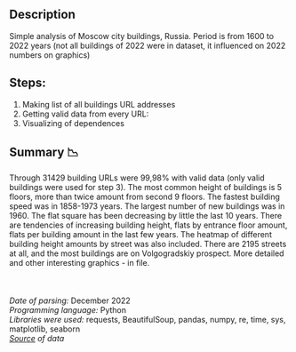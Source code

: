 
## **Description**
Simple analysis of Moscow city buildings, Russia. Period is from 1600 to 2022 years (not all buildings of 2022 were in dataset, it influenced on 2022 numbers on graphics)
## **Steps:**
1. Making list of all buildings URL addresses
2. Getting valid data from every URL:
3. Visualizing of dependences

## **Summary** 📉
Through 31429 building URLs were 99,98% with valid data (only valid buildings were used for step 3). The most common height of buildings is 5 floors, more than twice amount from second 9 floors. The fastest building speed was in 1858-1973 years. The largest number of new buildings was in 1960. The flat square has been decreasing by little the last 10 years. There are tendencies of increasing building height, flats by entrance floor amount, flats per building amount in the last few years. The heatmap of different building height amounts by street was also included. There are 2195 streets at all, and the most buildings are on Volgogradskiy prospect. More detailed and other interesting graphics - in file.\
\
\
\
*Date of parsing:* December 2022\
*Programming language:* Python\
*Libraries were used:* requests, BeautifulSoup, pandas, numpy, re, time, sys, matplotlib, seaborn\
*[Source](https://dom.mingkh.ru) of data* 


